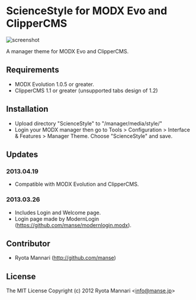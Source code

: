 # ScienceStyle for MODX Evo and ClipperCMS

![screenshot](https://raw.github.com/manse/ScienceStyle/master/screenshot.png)

A manager theme for MODX Evo and ClipperCMS.

## Requirements

 * MODX Evolution 1.0.5 or greater.
 * ClipperCMS 1.1 or greater (unsupported tabs design of 1.2)

## Installation

 * Upload directory "ScienceStyle" to "/manager/media/style/"
 * Login your MODX manager then go to Tools > Configuration > Interface & Features > Manager Theme. Choose "ScienceStyle" and save.
 
## Updates
 
### 2013.04.19

 * Compatible with MODX Evolution and ClipperCMS.

### 2013.03.26

 * Includes Login and Welcome page.
 * Login page made by ModernLogin (https://github.com/manse/modernlogin.modx).

## Contributor

 * Ryota Mannari (http://github.com/manse)

## License 

The MIT License
Copyright (c) 2012 Ryota Mannari &lt;info@manse.jp&gt;

